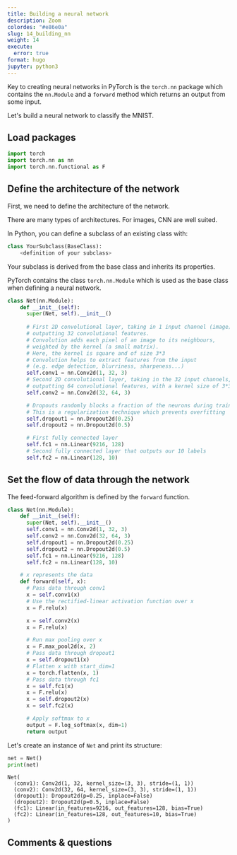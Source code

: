 ```yaml
---
title: Building a neural network
description: Zoom
colordes: "#e86e0a"
slug: 14_building_nn
weight: 14
execute:
  error: true
format: hugo
jupyter: python3
---
```




Key to creating neural networks in PyTorch is the `torch.nn` package which contains the `nn.Module` and a `forward` method which returns an output from some input.

Let's build a neural network to classify the MNIST.

## Load packages

``` python
import torch
import torch.nn as nn
import torch.nn.functional as F
```

## Define the architecture of the network

First, we need to define the architecture of the network.

There are many types of architectures. For images, CNN are well suited.

In Python, you can define a subclass of an existing class with:

``` python
class YourSubclass(BaseClass):
    <definition of your subclass>        
```

Your subclass is derived from the base class and inherits its properties.

PyTorch contains the class `torch.nn.Module` which is used as the base class when defining a neural network.

``` python
class Net(nn.Module):
    def __init__(self):
      super(Net, self).__init__()
      
      # First 2D convolutional layer, taking in 1 input channel (image),
      # outputting 32 convolutional features.
      # Convolution adds each pixel of an image to its neighbours,
      # weighted by the kernel (a small matrix).
      # Here, the kernel is square and of size 3*3
      # Convolution helps to extract features from the input
      # (e.g. edge detection, blurriness, sharpeness...)
      self.conv1 = nn.Conv2d(1, 32, 3)
      # Second 2D convolutional layer, taking in the 32 input channels,
      # outputting 64 convolutional features, with a kernel size of 3*3
      self.conv2 = nn.Conv2d(32, 64, 3)

      # Dropouts randomly blocks a fraction of the neurons during training
      # This is a regularization technique which prevents overfitting
      self.dropout1 = nn.Dropout2d(0.25)
      self.dropout2 = nn.Dropout2d(0.5)

      # First fully connected layer
      self.fc1 = nn.Linear(9216, 128)
      # Second fully connected layer that outputs our 10 labels
      self.fc2 = nn.Linear(128, 10)
```

## Set the flow of data through the network

The feed-forward algorithm is defined by the `forward` function.

``` python
class Net(nn.Module):
    def __init__(self):
      super(Net, self).__init__()
      self.conv1 = nn.Conv2d(1, 32, 3)
      self.conv2 = nn.Conv2d(32, 64, 3)
      self.dropout1 = nn.Dropout2d(0.25)
      self.dropout2 = nn.Dropout2d(0.5)
      self.fc1 = nn.Linear(9216, 128)
      self.fc2 = nn.Linear(128, 10)

    # x represents the data
    def forward(self, x):
      # Pass data through conv1
      x = self.conv1(x)
      # Use the rectified-linear activation function over x
      x = F.relu(x)

      x = self.conv2(x)
      x = F.relu(x)

      # Run max pooling over x
      x = F.max_pool2d(x, 2)
      # Pass data through dropout1
      x = self.dropout1(x)
      # Flatten x with start_dim=1
      x = torch.flatten(x, 1)
      # Pass data through fc1
      x = self.fc1(x)
      x = F.relu(x)
      x = self.dropout2(x)
      x = self.fc2(x)

      # Apply softmax to x
      output = F.log_softmax(x, dim=1)
      return output
```

Let's create an instance of `Net` and print its structure:

``` python
net = Net()
print(net)
```

    Net(
      (conv1): Conv2d(1, 32, kernel_size=(3, 3), stride=(1, 1))
      (conv2): Conv2d(32, 64, kernel_size=(3, 3), stride=(1, 1))
      (dropout1): Dropout2d(p=0.25, inplace=False)
      (dropout2): Dropout2d(p=0.5, inplace=False)
      (fc1): Linear(in_features=9216, out_features=128, bias=True)
      (fc2): Linear(in_features=128, out_features=10, bias=True)
    )

## Comments & questions
